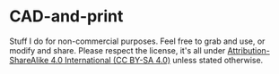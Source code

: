 # CAD-and-print

Stuff I do for non-commercial purposes. Feel free to grab and use, or modify and share. Please respect the license, it's all under [Attribution-ShareAlike 4.0 International (CC BY-SA 4.0)](LICENSE-CC-BY-SA-4.0.md) unless stated otherwise.
